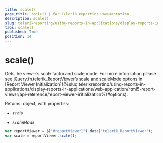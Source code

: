 ```yaml
---
title: scale()
page_title: scale() | for Telerik Reporting Documentation
description: scale()
slug: telerikreporting/using-reports-in-applications/display-reports-in-applications/web-application/html5-report-viewer/api-reference/reportviewer/methods/scale()
tags: scale()
published: True
position: 14
---
```


# scale()

Gets the viewer’s scale factor and scale mode. For more information please see jQuery.fn.telerik_ReportViewer’s scale and scaleMode options in [Report Viewer Initialization]({%slug telerikreporting/using-reports-in-applications/display-reports-in-applications/web-application/html5-report-viewer/api-reference/report-viewer-initialization%}#options).

Returns: object, with properties: 

* *scale* 

* *scaleMode* 

    
````js
var reportViewer = $("#reportViewer1").data("telerik_ReportViewer");
var scale = reportViewer.scale();
````

